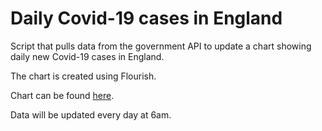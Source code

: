 # Daily Covid-19 cases in England 

Script that pulls data from the government API to update a chart showing daily new Covid-19 cases in England. 

The chart is created using Flourish. 

Chart can be found [here](https://vfillis.github.io/automated-covid/). 

Data will be updated every day at 6am. 
